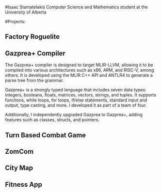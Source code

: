 #Isaac Stamatelakis
Computer Science and Mathematics student at the University of Alberta


#Projects:

## Factory Roguelite

## Gazprea+ Compiler
The Gazprea+ compiler is designed to target MLIR-LLVM, allowing it to be compiled into various architectures such as x86, ARM, and RISC-V, among others. It is developed using the MLIR C++ API and ANTLR4 to generate a parse tree from the grammar.

Gazprea+ is a strongly typed language that includes seven data types: integers, booleans, floats, matrices, vectors, strings, and tuples. It supports functions, while loops, for loops, if/else statements, standard input and output, type casting, and more. I developed it as part of a team of four.

Additionally, I independently upgraded Gazprea to Gazprea+, adding features such as classes, structs, and pointers.

## Turn Based Combat Game

## ZomCom

## City Map

## Fitness App

